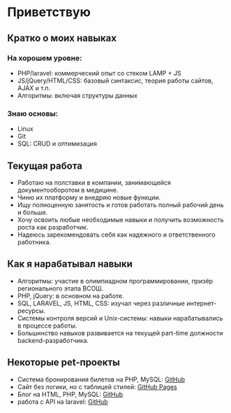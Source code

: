 # Приветствую

## Кратко о моих навыках

### На хорошем уровне:
- PHP/laravel: коммерческий опыт со стеком LAMP + JS
- JS/jQuery/HTML/CSS: базовый синтаксис, теория работы сайтов, AJAX и т.п.
- Алгоритмы: включая структуры данных

### Знаю основы:
- Linux
- Git
- SQL: CRUD и оптимизация

## Текущая работа

- Работаю на полставки в компании, занимающейся документооборотом в медицине.
- Чиню их платформу и внедряю новые функции.
- Ищу полноценную занятость и готов работать полный рабочий день и больше.
- Хочу освоить любые необходимые навыки и получить возможность роста как разработчик.
- Надеюсь зарекомендовать себя как надежного и ответственного работника.

## Как я нарабатывал навыки

- Алгоритмы: участие в олимпиадном программировании, призёр регионального этапа ВСОШ.
- PHP, jQuery: в основном на работе.
- SQL, LARAVEL, JS, HTML, CSS: изучал через различные интернет-ресурсы.
- Системы контроля версий и Unix-системы: навыки нарабатывались в процессе работы.
- Большинство навыков развивается на текущей part-time должности backend-разработчика.

## Некоторые pet-проекты

- Система бронирования билетов на PHP, MySQL: [GitHub](https://github.com/maidochka0/tickets-tickets-and-more-TICKETS/tree/release)
- Сайт без логики, но с таблицей стилей: [GitHub Pages](https://maidochka0.github.io/cosmos/)
- Блог на HTML, PHP, MySQL: [GitHub](https://github.com/maidochka0/blog/tree/develop)
- работа с API на laravel: [GitHub](https://github.com/maidochka0/laravel_0?tab=readme-ov-file)

